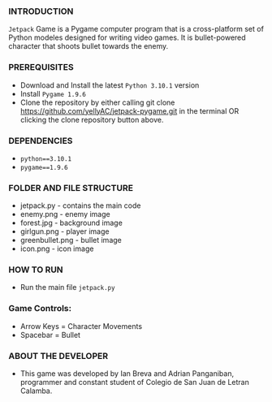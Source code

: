 ### INTRODUCTION
`Jetpack` Game is a Pygame computer program that is a cross-platform set of Python modeles designed for
writing video games. It is bullet-powered character that shoots bullet towards the enemy.

### PREREQUISITES
- Download and Install the latest `Python 3.10.1` version
- Install `Pygame 1.9.6`
- Clone the repository by either calling git clone https://github.com/yellyAC/jetpack-pygame.git 
  in the terminal OR clicking the clone repository button above.

### DEPENDENCIES
- `python==3.10.1`
- `pygame==1.9.6`

### FOLDER AND FILE STRUCTURE
- jetpack.py - contains the main code
- enemy.png - enemy image
- forest.jpg - background image
- girlgun.png - player image
- greenbullet.png - bullet image
- icon.png - icon image

### HOW TO RUN
- Run the main file `jetpack.py`

### Game Controls: 
- Arrow Keys = Character Movements
- Spacebar = Bullet

### ABOUT THE DEVELOPER
- This game was developed by Ian Breva and Adrian Panganiban, programmer and constant student of Colegio de San Juan de Letran Calamba.